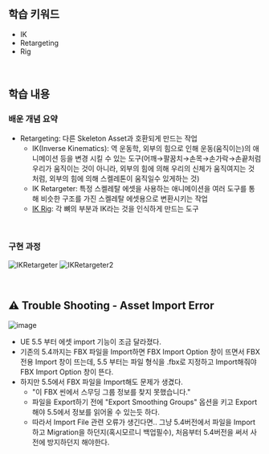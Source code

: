## 학습 키워드
- IK
- Retargeting
- Rig

<br/>

## 학습 내용
### 배운 개념 요약
- Retargeting: 다른 Skeleton Asset과 호환되게 만드는 작업
  - IK(Inverse Kinematics): 역 운동학, 외부의 힘으로 인해 운동(움직이는)의 애니메이션 등을 변경 시킬 수 있는 도구(어깨→팔꿈치→손목→손가락→손끝처럼 우리가 움직이는 것이 아니라, 외부의 힘에 의해 우리의 신체가 움직여지는 것 처럼, 외부의 힘에 의해 스켈레톤이 움직일수 있게하는 것)
  - IK Retargeter: 특정 스켈레탈 에셋을 사용하는 애니메이션을 여러 도구를 통해 비슷한 구조를 가진 스켈레탈 에셋용으로 변환시키는 작업
  - [IK Rig](https://dev.epicgames.com/documentation/ko-kr/unreal-engine/unreal-engine-ik-rig): 각 뼈의 부분과 IK라는 것을 인식하게 만드는 도구

<br/>

### 구현 과정
![IKRetargeter](https://github.com/user-attachments/assets/48a59a0e-74bf-45a9-9963-b5728f21f528)
![IKRetargeter2](https://github.com/user-attachments/assets/3bb9c33f-f60b-49e6-83b4-d9af7a196190)


<br/>

## ⚠️ Trouble Shooting - Asset Import Error
![image](https://github.com/user-attachments/assets/f6acb6e8-2e61-4e57-8612-ee6d4a26e387)
- UE 5.5 부터 에셋 import 기능이 조금 달라졌다.
- 기존의 5.4까지는 FBX 파일을 Import하면 FBX Import Option 창이 뜨면서 FBX 전용 Import 창이 뜨는데, 5.5 부터는 파일 형식을 .fbx로 지정하고 Import해줘야 FBX Import Option 창이 뜬다.
- 하지만 5.5에서 FBX 파일을 Import해도 문제가 생겼다.
  - "이 FBX 씬에서 스무딩 그룹 정보를 찾지 못했습니다."
  - 파일을 Export하기 전에 "Export Smoothing Groups" 옵션을 키고 Export해야 5.5에서 정보를 읽어올 수 있는듯 하다.
  - 따라서 Import File 관련 오류가 생긴다면.. 그냥 5.4버전에서 파일을 Import하고 Migration을 하던지(혹시모르니 백업필수), 처음부터 5.4버전을 써서 사전에 방지하던지 해야한다.

<br/>
